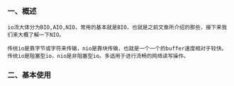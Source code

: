 ### 一、概述    
    io流大体分为BIO,AIO,NIO，常用的基本就是BIO，也就是之前文章所介绍的那些，接下来我们来大概了解一下NIO。
    
    传统io是靠字节或字符来传输，nio是靠块传输，也就是一个一个的buffer速度相对于较快。传统io是阻塞型io，nio是非阻塞型io。多适用于进行流畅的网络读写操作。

### 二、基本使用
